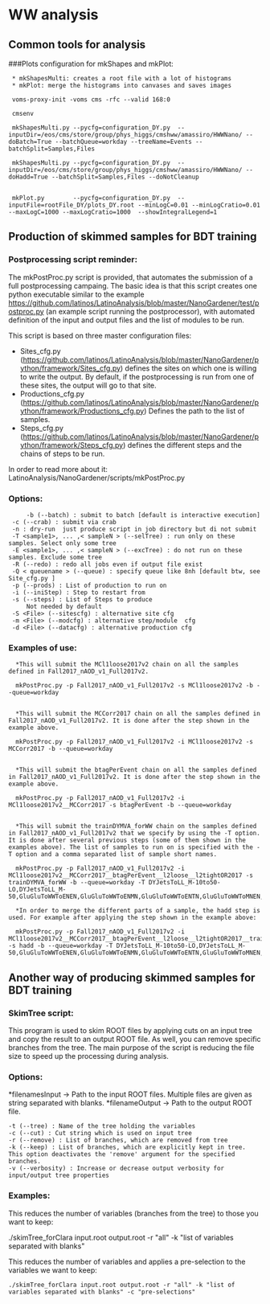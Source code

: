 
# WW analysis



## Common tools for analysis


###Plots configuration for mkShapes and mkPlot:

	 * mkShapesMulti: creates a root file with a lot of histograms
	 * mkPlot: merge the histograms into canvases and saves images

   	 voms-proxy-init -voms cms -rfc --valid 168:0
	 
   	 cmsenv
	 
   	 mkShapesMulti.py --pycfg=configuration_DY.py  --inputDir=/eos/cms/store/group/phys_higgs/cmshww/amassiro/HWWNano/ --doBatch=True --batchQueue=workday --treeName=Events --batchSplit=Samples,Files
	 
   	 mkShapesMulti.py --pycfg=configuration_DY.py  --inputDir=/eos/cms/store/group/phys_higgs/cmshww/amassiro/HWWNano/ --doHadd=True --batchSplit=Samples,Files --doNotCleanup
	 
	 
	 mkPlot.py        --pycfg=configuration_DY.py  --inputFile=rootFile_DY/plots_DY.root --minLogC=0.01 --minLogCratio=0.01 --maxLogC=1000 --maxLogCratio=1000  --showIntegralLegend=1 




## Production of skimmed samples for BDT training


### Postprocessing script reminder:

The mkPostProc.py script is provided, that automates the submission of a full postprocessing campaing. The basic idea is that this script creates one python executable similar to the example https://github.com/latinos/LatinoAnalysis/blob/master/NanoGardener/test/postproc.py (an example script running the postprocessor), with automated definition of the input and output files and the list of modules to be run.

This script is based on three master configuration files:

   * Sites_cfg.py (https://github.com/latinos/LatinoAnalysis/blob/master/NanoGardener/python/framework/Sites_cfg.py) defines the sites on which one is willing to write the output. By default, if the postprocessing is run from one of these sites, the output will go to that site.
   * Productions_cfg.py (https://github.com/latinos/LatinoAnalysis/blob/master/NanoGardener/python/framework/Productions_cfg.py) Defines the path to the list of samples.
   * Steps_cfg.py (https://github.com/latinos/LatinoAnalysis/blob/master/NanoGardener/python/framework/Steps_cfg.py) defines the different steps and the chains of steps to be run.

In order to read more about it: LatinoAnalysis/NanoGardener/scripts/mkPostProc.py


### Options: 


    	 -b (--batch) : submit to batch [default is interactive execution] 
	 -c (--crab) : submit via crab  
	 -n : dry-run  just produce script in job directory but di not submit  
	 -T <sample1>, ... ,< sampleN > (--selTree) : run only on these samples. Select only some tree 
	 -E <sample1>, ... ,< sampleN > (--excTree) : do not run on these samples. Exclude some tree 
	 -R (--redo) : redo all jobs even if output file exist 
	 -Q < queuename > (--queue) : specify queue like 8nh [default btw, see  Site_cfg.py ]
	 -p (--prods) : List of production to run on
	 -i (--iniStep) : Step to restart from
	 -s (--steps) : List of Steps to produce	 
         Not needed by default 
	 -S <File> (--sitescfg) : alternative site cfg
	 -m <File> (--modcfg) : alternative step/module  cfg
	 -d <File> (--datacfg) : alternative production cfg


### Examples of use:

      *This will submit the MCl1loose2017v2 chain on all the samples defined in Fall2017_nAOD_v1_Full2017v2.

      mkPostProc.py -p Fall2017_nAOD_v1_Full2017v2 -s MCl1loose2017v2 -b --queue=workday


      *This will submit the MCCorr2017 chain on all the samples defined in Fall2017_nAOD_v1_Full2017v2. It is done after the step shown in the example above.

      mkPostProc.py -p Fall2017_nAOD_v1_Full2017v2 -i MCl1loose2017v2 -s MCCorr2017 -b --queue=workday


      *This will submit the btagPerEvent chain on all the samples defined in Fall2017_nAOD_v1_Full2017v2. It is done after the step shown in the example above.

      mkPostProc.py -p Fall2017_nAOD_v1_Full2017v2 -i MCl1loose2017v2__MCCorr2017 -s btagPerEvent -b --queue=workday


      *This will submit the trainDYMVA_forWW chain on the samples defined in Fall2017_nAOD_v1_Full2017v2 that we specify by using the -T option. It is done after several previous steps (some of them shown in the examples above). The list of samples to run on is specified with the -T option and a comma separated list of sample short names.

      mkPostProc.py -p Fall2017_nAOD_v1_Full2017v2 -i MCl1loose2017v2__MCCorr2017__btagPerEvent__l2loose__l2tightOR2017 -s trainDYMVA_forWW -b --queue=workday -T DYJetsToLL_M-10to50-LO,DYJetsToLL_M-50,GluGluToWWToENEN,GluGluToWWToENMN,GluGluToWWToENTN,GluGluToWWToMNEN,GluGluToWWToMNMN,GluGluToWWToMNTN,GluGluToWWToTNEN,GluGluToWWToTNMN,GluGluToWWToTNTN,WWTo2L2Nu

      *In order to merge the different parts of a sample, the hadd step is used. For example after applying the step shown in the example above:
      
      mkPostProc.py -p Fall2017_nAOD_v1_Full2017v2 -i MCl1loose2017v2__MCCorr2017__btagPerEvent__l2loose__l2tightOR2017__trainDYMVA_forWW -s hadd -b --queue=workday -T DYJetsToLL_M-10to50-LO,DYJetsToLL_M-50,GluGluToWWToENEN,GluGluToWWToENMN,GluGluToWWToENTN,GluGluToWWToMNEN,GluGluToWWToMNMN,GluGluToWWToMNTN,GluGluToWWToTNEN,GluGluToWWToTNMN,GluGluToWWToTNTN,WWTo2L2Nu


## Another way of producing skimmed samples for BDT training


### SkimTree script:

This program is used to skim ROOT files by applying cuts on an input tree and copy the result to an output ROOT file. As well, you can remove specific branches from the tree. The main purpose of the script is reducing the file size to speed up the processing during analysis.


### Options:

*filenamesInput -> Path to the input ROOT files. Multiple files are given as string separated with blanks.
*filenameOutput -> Path to the output ROOT file.
		
	-t (--tree) : Name of the tree holding the variables
	-c (--cut) : Cut string which is used on input tree 
	-r (--remove) : List of branches, which are removed from tree
	-k (--keep) : List of branches, which are explicitly kept in tree. This option deactivates the 'remove' argument for the specified branches.
	-v (--verbosity) : Increase or decrease output verbosity for input/output tree properties


### Examples:

This reduces the number of variables (branches from the tree) to those you want to keep:

   ./skimTree_forClara input.root output.root -r "all" -k "list of variables separated with blanks"

This reduces the number of variables and applies a pre-selection to the variables we want to keep:

    ./skimTree_forClara input.root output.root -r "all" -k "list of variables separated with blanks" -c "pre-selections"
